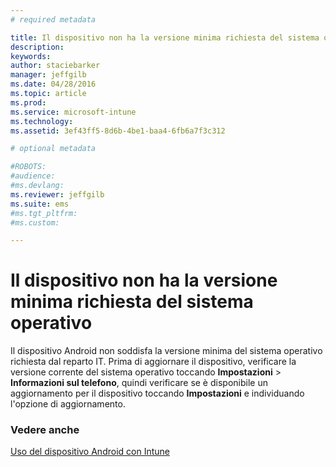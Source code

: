 ```yaml
---
# required metadata

title: Il dispositivo non ha la versione minima richiesta del sistema operativo | Microsoft Intune
description:
keywords:
author: staciebarker
manager: jeffgilb
ms.date: 04/28/2016
ms.topic: article
ms.prod:
ms.service: microsoft-intune
ms.technology:
ms.assetid: 3ef43ff5-8d6b-4be1-baa4-6fb6a7f3c312

# optional metadata

#ROBOTS:
#audience:
#ms.devlang:
ms.reviewer: jeffgilb
ms.suite: ems
#ms.tgt_pltfrm:
#ms.custom:

---
```



# Il dispositivo non ha la versione minima richiesta del sistema operativo

Il dispositivo Android non soddisfa la versione minima del sistema operativo richiesta dal reparto IT. Prima di aggiornare il dispositivo, verificare la versione corrente del sistema operativo toccando **Impostazioni** &gt; **Informazioni sul telefono**, quindi verificare se è disponibile un aggiornamento per il dispositivo toccando **Impostazioni** e individuando l'opzione di aggiornamento.


### Vedere anche
[Uso del dispositivo Android con Intune](using-your-android-device-with-intune.md)

<!--HONumber=May16_HO1-->


